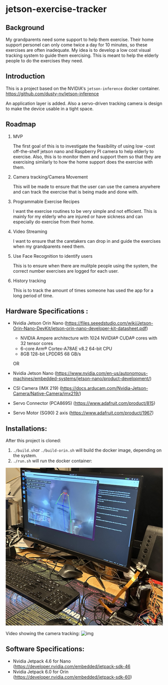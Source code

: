# jetson-exercise-tracker

## Background
My grandparents need some support to help them exercise. Their home support personel can only come twice a day for 10 minutes, so these exercises are often inadequate. My idea is to develop a low cost visual tracking system to guide them exercising. This is meant to help the elderly people to do the exercises they need. 

## Introduction
This is a project based on the NVIDIA's `jetson-inference` docker  container. https://github.com/dusty-nv/jetson-inference

An application layer is added. Also a servo-driven tracking camera is design to make the device usable in a tight space. 


## Roadmap
1. MVP

    The first goal of this is to investigate the feasibility of using low -cost off-the-shelf jetson nano and Raspberry PI camera to help elderly to exercise. Also, this is to monitor them and support them so that they are exercising similarly to how the home support does the exercise with them. 

2. Camera tracking/Camera Movement

    This will be made to ensure that the user can use the camera anywhere and can track the exercise that is being made and done with.
    

3. Programmable Exercise Recipes

    I want the exercise routines to be very simple and not efficient. This is mainly for my elderly who are injured or have sickness and can especially do exercise from their home. 

4. Video Streaming

    I want to ensure that the caretakers can drop in and guide the exercises when my grandparents need them. 

5. Use Face Recognition to identify users

    This is to ensure when there are mulitple people using the system, the correct number exercises are logged for each user. 

6. History tracking
    
    This is to track the amount of times someone has used the app for a long period of time.

## Hardware Specifications :
 
 * Nvidia Jetson Orin Nano (https://files.seeedstudio.com/wiki/Jetson-Orin-Nano-DevKit/jetson-orin-nano-developer-kit-datasheet.pdf)
    * NVIDIA Ampere architecture with 1024 NVIDIA® CUDA® cores with 32 tensor cores
    * 6-core Arm® Cortex-A78AE v8.2 64-bit CPU
    * 8GB 128-bit LPDDR5 68 GB/s
    
    OR 


* Nvidia Jetson Nano (https://www.nvidia.com/en-us/autonomous-machines/embedded-systems/jetson-nano/product-development/)

 * CSI Camera (IMX 219) (https://docs.arducam.com/Nvidia-Jetson-Camera/Native-Camera/imx219/)
  
  
  * Servo Connector (PCA8695) (https://www.adafruit.com/product/815)
  * Servo Motor (SG90) 2 axis (https://www.adafruit.com/product/1967)

## Installations:

After this project is cloned: 
1.  `./build.sh`or `./build-orin.sh` will build the docker image, depending on the system.
2.  `./run.sh` will run the docker container:


![img](images/tracker.jpg)

Video showing the camera tracking:
![img](images/tracker.gif)


## Software Specifications:
* Nvidia Jetpack 4.6 for Nano (https://developer.nvidia.com/embedded/jetpack-sdk-46
* Nvidia Jetpack 6.0 for Orin (https://developer.nvidia.com/embedded/jetpack-sdk-60)